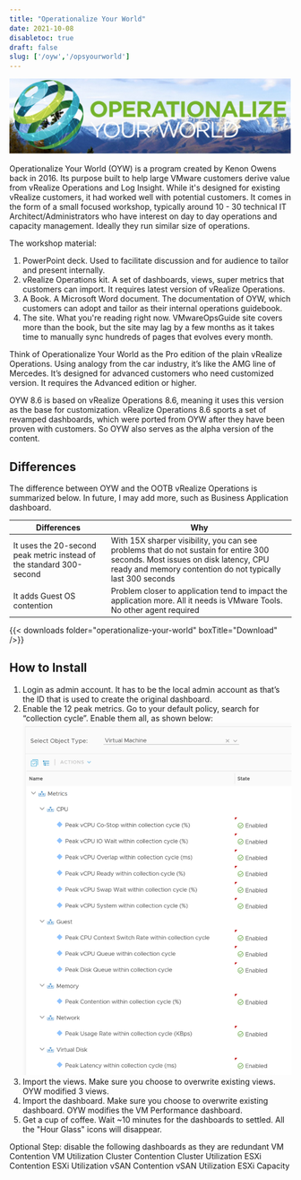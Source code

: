 ```yaml
---
title: "Operationalize Your World"
date: 2021-10-08
disabletoc: true
draft: false
slug: ['/oyw','/opsyourworld']
---
```


![](operationalize-your-world.png)

Operationalize Your World (OYW) is a program created by Kenon Owens back in 2016. Its purpose built to help large VMware customers derive value from vRealize Operations and Log Insight. While it's designed for existing vRealize customers, it had worked well with potential customers. It comes in the form of a small focused workshop, typically around 10 - 30 technical IT Architect/Administrators who have interest on day to day operations and capacity management. Ideally they run similar size of operations.

The workshop material:
1. PowerPoint deck. Used to facilitate discussion and for audience to tailor and present internally.
1. vRealize Operations kit. A set of dashboards, views, super metrics that customers can import. It requires latest version of vRealize Operations.
1. A Book. A Microsoft Word document. The documentation of OYW, which customers can adopt and tailor as their internal operations guidebook.
1. The site. What you're reading right now. VMwareOpsGuide site covers more than the book, but the site may lag by a few months as it takes time to manually sync hundreds of pages that evolves every month.

Think of Operationalize Your World as the Pro edition of the plain vRealize Operations. Using analogy from the car industry, it’s like the AMG line of Mercedes. It’s designed for advanced customers who need customized version. It requires the Advanced edition or higher.

OYW 8.6 is based on vRealize Operations 8.6, meaning it uses this version as the base for customization. vRealize Operations 8.6 sports a set of revamped dashboards, which were ported from OYW after they have been proven with customers. So OYW also serves as the alpha version of the content.

## Differences

The difference between OYW and the OOTB vRealize Operations is summarized below. In future, I may add more, such as Business Application dashboard.

| Differences | Why |
| --- | --- |
| It uses the 20-second peak metric instead of the standard 300-second | With 15X sharper visibility, you can see problems that do not sustain for entire 300 seconds. Most issues on disk latency, CPU ready and memory contention do not typically last 300 seconds  |
| It adds Guest OS contention | Problem closer to application tend to impact the application more. All it needs is VMware Tools. No other agent required |

{{< downloads folder="operationalize-your-world" boxTitle="Download" />}}

## How to Install

1. Login as admin account. It has to be the local admin account as that’s the ID that is used to create the original dashboard.
1. Enable the 12 peak metrics. Go to your default policy, search for “collection cycle”. Enable them all, as shown below:
![](./Policy.png)
1. Import the views. Make sure you choose to overwrite existing views. OYW modified 3 views.
1. Import the dashboard. Make sure you choose to overwrite existing dashboard. OYW modifies the VM Performance dashboard.
1. Get a cup of coffee. Wait ~10 minutes for the dashboards to settled. All the "Hour Glass" icons will disappear.

Optional Step: disable the following dashboards as they are redundant
VM Contention
VM Utilization
Cluster Contention
Cluster Utilization
ESXi Contention
ESXi Utilization
vSAN Contention
vSAN Utilization
ESXi Capacity
